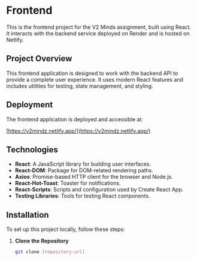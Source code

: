 # Frontend

This is the frontend project for the V2 Minds assignment, built using React. It interacts with the backend service deployed on Render and is hosted on Netlify.

## Project Overview

This frontend application is designed to work with the backend API to provide a complete user experience. It uses modern React features and includes utilities for testing, state management, and styling.

## Deployment

The frontend application is deployed and accessible at:

[https://v2mindz.netlify.app/](https://v2mindz.netlify.app/)

## Technologies

- **React**: A JavaScript library for building user interfaces.
- **React-DOM**: Package for DOM-related rendering paths.
- **Axios**: Promise-based HTTP client for the browser and Node.js.
- **React-Hot-Toast**: Toaster for notifications.
- **React-Scripts**: Scripts and configuration used by Create React App.
- **Testing Libraries**: Tools for testing React components.

## Installation

To set up this project locally, follow these steps:

1. **Clone the Repository**

   ```bash
   git clone [repository-url]
   ```
